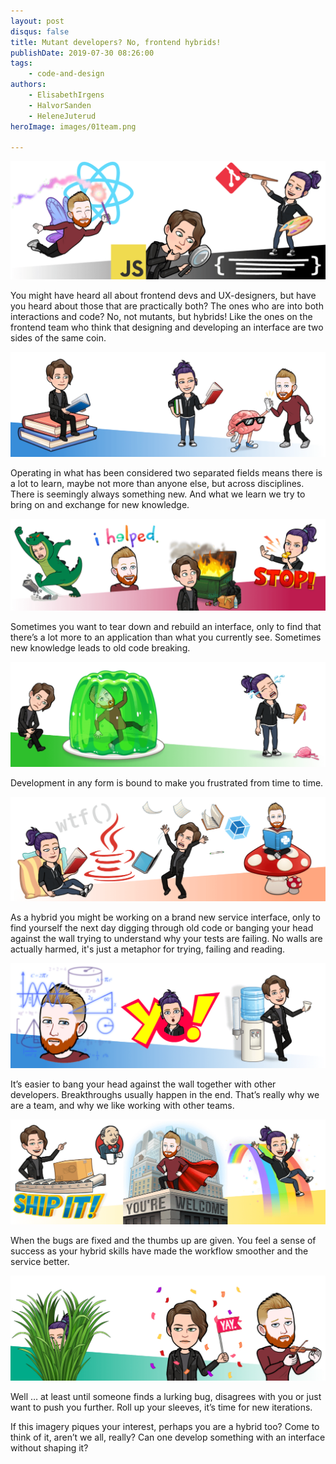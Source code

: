 ```yaml
---
layout: post
disqus: false
title: Mutant developers? No, frontend hybrids!
publishDate: 2019-07-30 08:26:00
tags: 
    - code-and-design
authors:
    - ElisabethIrgens
    - HalvorSanden
    - HeleneJuterud
heroImage: images/01team.png

---
```

![Frontend team](images/01team.png "Frontend team")

You might have heard all about frontend devs and UX-designers, but have you heard about those that are practically both? The ones who are into both interactions and code? No, not mutants, but hybrids! Like the ones on the frontend team who think that designing and developing an interface are two sides of the same coin.

![Learning something new](images/02learning.png "Learning something new")

Operating in what has been considered two separated fields means there is a lot to learn, maybe not more than anyone else, but across disciplines. There is seemingly always something new. And what we learn we try to bring on and exchange for new knowledge.

![Breaking down](images/03breaking.png "Breaking down")

Sometimes you want to tear down and rebuild an interface, only to find that there’s a lot more to an application than what you currently see. Sometimes new knowledge leads to old code breaking.

![Oh, no, stuck](images/04stuck.png "Oh, no, stuck")

Development in any form is bound to make you frustrated from time to time. 

![Read up and try again](images/05persist.png "Read up and try again")

As a hybrid you might be working on a brand new service interface, only to find yourself the next day digging through old code or banging your head against the wall trying to understand why your tests are failing. No walls are actually harmed, it's just a metaphor for trying, failing and reading.

![Discussion time](images/06discuss.png "Discussion time")

It’s easier to bang your head against the wall together with other developers. Breakthroughs usually happen in the end. That’s really why we are a team, and why we like working with other teams.

![Ship it](images/07ship.png "Ship it")

When the bugs are fixed and the thumbs up are given. You feel a sense of success as your hybrid skills have made the workflow smoother and the service better.

![But wait …](images/08tbc.png "But wait …")

Well … at least until someone finds a lurking bug, disagrees with you or just want to push you further. Roll up your sleeves, it’s time for new iterations.

If this imagery piques your interest, perhaps you are a hybrid too? Come to think of it, aren’t we all, really? Can one develop something with an interface without shaping it?
